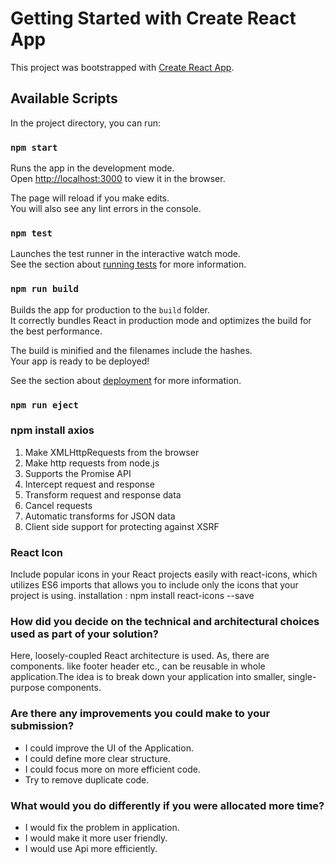 # Getting Started with Create React App

This project was bootstrapped with [Create React App](https://github.com/facebook/create-react-app).

## Available Scripts

In the project directory, you can run:

### `npm start`

Runs the app in the development mode.\
Open [http://localhost:3000](http://localhost:3000) to view it in the browser.

The page will reload if you make edits.\
You will also see any lint errors in the console.

### `npm test`

Launches the test runner in the interactive watch mode.\
See the section about [running tests](https://facebook.github.io/create-react-app/docs/running-tests) for more information.

### `npm run build`

Builds the app for production to the `build` folder.\
It correctly bundles React in production mode and optimizes the build for the best performance.

The build is minified and the filenames include the hashes.\
Your app is ready to be deployed!

See the section about [deployment](https://facebook.github.io/create-react-app/docs/deployment) for more information.

### `npm run eject`

### npm install axios
1. Make XMLHttpRequests from the browser
2. Make http requests from node.js
3. Supports the Promise API
4. Intercept request and response
5. Transform request and response data
6. Cancel requests
7. Automatic transforms for JSON data
8. Client side support for protecting against XSRF

### React Icon
Include popular icons in your React projects easily with react-icons, which utilizes ES6 imports that allows you to include only the icons that your project is using.
installation : npm install react-icons --save

### How did you decide on the technical and architectural choices used as part of your solution?
Here, loosely-coupled React architecture is used. As, there are components. like footer header etc., can be reusable in whole application.The idea is to break down your application into smaller, single-purpose components.
    
### Are there any improvements you could make to your submission?
- I could improve the UI of the Application.
- I could define more clear structure.
- I could focus more on more efficient code.
- Try to remove duplicate code.

### What would you do differently if you were allocated more time?
- I would fix the problem in application.
- I would make it more user friendly.
- I would use Api more efficiently.

